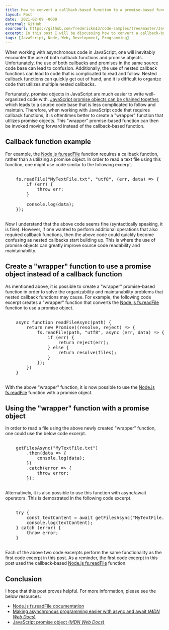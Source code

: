 ```yaml
---
title: How to convert a callback-based function to a promise-based function in JavaScript
layout: Post
date:  2021-02-09 -0600
external: GitHub
sourceurl: https://github.com/frederickm13/code-samples/tree/master/JavaScript/ConvertCallbackToPromise
excerpt: In this post I will be discussing how to convert a callback-based function to a promise-based function in JavaScript.
tags: [JavaScript, Node, Web, Development, Programming]
---
```


When working with asynchronous code in JavaScript, one will inevitably encounter the use of both callback functions and promise objects. Unfortunately, the use of both callbacks and promises in the same source code base can lead to confusion. Additionally, the use of nested callback functions can lead to code that is complicated to read and follow. Nested callback functions can quickly get out of hand, and it is difficult to organize code that utilizes multiple nested callbacks. 

Fortunately, promise objects in JavaScript are much easier to write well-organized code with. [JavaScript promise objects can be chained together](https://www.erickmccollum.com/2020/05/13/how-to-chain-javascript-promises.html), which leads to a source code base that is less complicated to follow and maintain. Therefore, when working with JavaScript code that requires callback functions, it is oftentimes better to create a "wrapper" function that utilizes promise objects. This "wrapper" promise-based function can then be invoked moving forward instead of the callback-based function. 

## Callback function example
For example, the [Node.js fs.readFile](https://nodejs.org/dist/latest-v14.x/docs/api/fs.html#fs_fs_readfile_path_options_callback) function requires a callback function, rather than a utilizing a promise object. In order to read a text file using this function, one might use code similar to the following excerpt. 

<pre class="bg-light rounded" style="overflow: auto;">

    fs.readFile("MyTextFile.txt", "utf8", (err, data) => {
        if (err) {
            throw err;
        }

        console.log(data);
    });
    
</pre>

Now I understand that the above code seems fine (syntactically speaking, it is fine). However, if one wanted to perform additional operations that also required callback functions, then the above code could quickly become confusing as nested callbacks start building up. This is where the use of promise objects can greatly improve source code readability and maintainability.

## Create a "wrapper" function to use a promise object instead of a callback function
As mentioned above, it is possible to create a "wrapper" promise-based function in order to solve the organizability and maintanability problems that nested callback functions may cause. For example, the following code excerpt creates a "wrapper" function that converts the [Node.js fs.readFile](https://nodejs.org/dist/latest-v14.x/docs/api/fs.html#fs_fs_readfile_path_options_callback) function to use a promise object.

<pre class="bg-light rounded" style="overflow: auto;">

    async function readFileAsync(path) {
        return new Promise((resolve, reject) => {
            fs.readFile(path, "utf8", async (err, data) => {
                if (err) {
                    return reject(err);
                } else {
                    return resolve(files);
                }
            });
        })
    }
    
</pre>

With the above "wrapper" function, it is now possible to use the [Node.js fs.readFile](https://nodejs.org/dist/latest-v14.x/docs/api/fs.html#fs_fs_readfile_path_options_callback) function with a promise object. 

## Using the "wrapper" function with a promise object
In order to read a file using the above newly created "wrapper" function, one could use the below code excerpt. 

<pre class="bg-light rounded" style="overflow: auto;">

    getFilesAsync("MyTextFile.txt")
        .then(data => {
            console.log(data);
        })
        .catch(error => {
            throw error;
        });
    
</pre>

Alternatively, it is also possible to use this function with async/await operators. This is demostrated in the following code excerpt. 

<pre class="bg-light rounded" style="overflow: auto;">

    try {
        const textContent = await getFilesAsync("MyTextFile.txt");
        console.log(textContent);
    } catch (error) {
        throw error;
    }
    
</pre>

Each of the above two code excerpts perform the same functionality as the first code excerpt in this post. As a reminder, the first code excerpt in this post used the callback-based [Node.js fs.readFile](https://nodejs.org/dist/latest-v14.x/docs/api/fs.html#fs_fs_readfile_path_options_callback) function.

## Conclusion
I hope that this post proves helpful. For more information, please see the below resources: 
- [Node.js fs.readFile documentation](https://nodejs.org/dist/latest-v14.x/docs/api/fs.html#fs_fs_readfile_path_options_callback)
- [Making asynchronous programming easier with async and await (*MDN Web Docs*)](https://developer.mozilla.org/en-US/docs/Learn/JavaScript/Asynchronous/Async_await)
- [JavaScript promise object (*MDN Web Docs*)](https://developer.mozilla.org/en-US/docs/Web/JavaScript/Reference/Global_Objects/Promise)